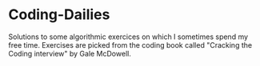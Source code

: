 # Coding-Dailies
Solutions to some algorithmic exercices on which I sometimes spend my free time. Exercises are picked from the coding book called "Cracking the Coding interview" by Gale McDowell. 

